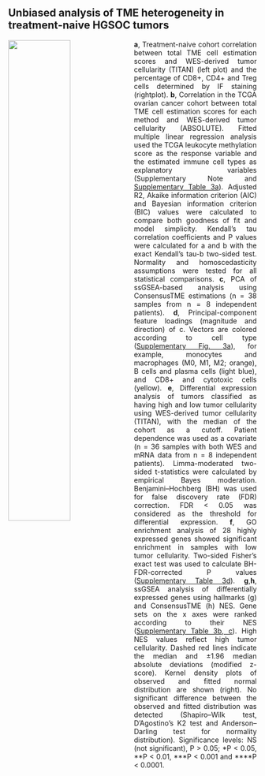 ## Unbiased analysis of TME heterogeneity in treatment-naive HGSOC tumors

<img align="left" src="https://github.com/cansysbio/HGSOC_TME_Heterogeneity/blob/master/Figures/main/3/OVCT_Fig_m3.png" width="50%">

<p align="justify">
<strong>a</strong>, Treatment-naive cohort correlation between total TME cell estimation scores and WES-derived tumor cellularity (TITAN) (left plot) and the percentage of CD8+, CD4+ and Treg cells determined by IF staining (rightplot). <strong>b</strong>, Correlation in the TCGA ovarian cancer cohort between total TME cell estimation scores for each method and WES-derived tumor cellularity (ABSOLUTE). Fitted multiple linear regression analysis used the TCGA leukocyte methylation score as the response variable and the estimated immune cell types as explanatory variables (Supplementary Note and <a href="https://github.com/cansysbio/HGSOC_TME_Heterogeneity/tree/master/Tables/supplementary">Supplementary Table 3a</a>). Adjusted R2, Akaike information criterion (AIC) and Bayesian information criterion (BIC) values were calculated to compare both goodness of fit and model simplicity. Kendall’s tau correlation coefficients and P values were calculated for a and b with the exact Kendall’s tau-b two-sided test. Normality and homoscedasticity assumptions were tested for all statistical comparisons. <strong>c</strong>, PCA of ssGSEA-based analysis using ConsensusTME estimations (n = 38 samples from n = 8 independent patients). <strong>d</strong>, Principal-component feature loadings (magnitude and direction) of c. Vectors are colored according to cell type (<a href="https://github.com/cansysbio/HGSOC_TME_Heterogeneity/tree/master/Figures/supplementary/3">Supplementary Fig. 3a</a>), for example, monocytes and macrophages (M0, M1, M2; orange), B cells and plasma cells (light blue), and CD8+ and cytotoxic cells (yellow). <strong>e</strong>, Differential expression analysis of tumors classified as having high and low tumor cellularity using WES-derived tumor cellularity (TITAN), with the median of the cohort as a cutoff. Patient dependence was used as a covariate (n = 36 samples with both WES and mRNA data from n = 8 independent patients). Limma-moderated two-sided t-statistics were calculated by empirical Bayes moderation. Benjamini–Hochberg (BH) was used for false discovery rate (FDR) correction. FDR < 0.05 was considered as the threshold for differential expression. <strong>f</strong>, GO enrichment analysis of 28 highly expressed genes showed significant enrichment in samples with low tumor cellularity. Two-sided Fisher’s exact test was used to calculate BH-FDR-corrected P values (<a href="https://github.com/cansysbio/HGSOC_TME_Heterogeneity/tree/master/Tables/supplementary">Supplementary Table 3d</a>). <strong>g</strong>,<strong>h</strong>, ssGSEA analysis of differentially expressed genes using hallmarks (g) and ConsensusTME (h) NES. Gene sets on the x axes were ranked according to their NES (<a href="https://github.com/cansysbio/HGSOC_TME_Heterogeneity/tree/master/Tables/supplementary">Supplementary Table 3b, c</a>). High NES values reflect high tumor cellularity. Dashed red lines indicate the median and ±1.96 median absolute deviations (modified z-score). Kernel density plots of observed and fitted normal distribution are shown (right). No significant difference between the observed and fitted distribution was detected (Shapiro–Wilk test, D’Agostino’s K2 test and Anderson–Darling test for normality distribution). Significance levels: NS (not significant), P > 0.05; *P < 0.05, **P < 0.01, ***P < 0.001 and ****P <  0.0001.
</p>
